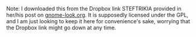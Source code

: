 Note: I downloaded this from the Dropbox link STEFTRIKIA provided in her/his post on [gnome-look.org](https://www.gnome-look.org/content/show.php/Ultra-Flat?content=167473&PHPSESSID=a6421dee232a27b345888fed243e2848). It is supposedly licensed under the GPL, and I am just looking to keep it here for convenience's sake, worrying that the Dropbox link might go down at any time.
